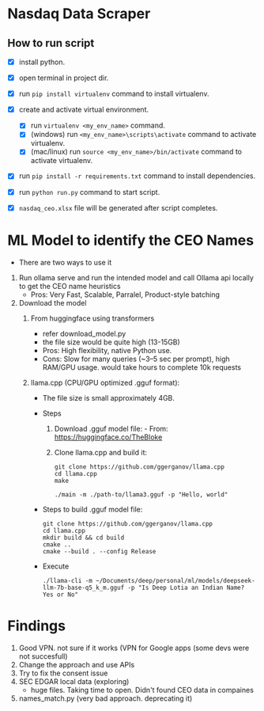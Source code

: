 # Nasdaq Data Scraper

## How to run script

- [x] install python.
- [x] open terminal in project dir.
- [x] run `pip install virtualenv` command to install virtualenv.
- [x] create and activate virtual environment.
    - [x] run `virtualenv <my_env_name>` command.
    - [x] (windows) run `<my_env_name>\scripts\activate` command to activate virtualenv.
    - [x] (mac/linux) run `source <my_env_name>/bin/activate` command to activate virtualenv.
- [x] run `pip install -r requirements.txt` command to install dependencies.
- [x] run `python run.py` command to start script.
- [x] `nasdaq_ceo.xlsx` file will be generated after script completes.


# ML Model to identify the CEO Names

- There are two ways to use it 

1. Run ollama serve and run the intended model and call Ollama api locally to get the CEO name heuristics
    - Pros: Very Fast, Scalable, Parralel, Product-style batching
2. Download the model
    1. From huggingface using transformers
        - refer download_model.py
        - the file size would be quite high (13-15GB)
        - Pros: High flexibility, native Python use.
	    - Cons: Slow for many queries (~3–5 sec per prompt), high RAM/GPU usage. would take hours to complete 10k requests

    2. llama.cpp (CPU/GPU optimized .gguf format):
        - The file size is small approximately 4GB.
        - Steps
            1. Download .gguf model file:
              - From: https://huggingface.co/TheBloke
            2. Clone llama.cpp and build it:

                ```
                git clone https://github.com/ggerganov/llama.cpp
                cd llama.cpp
                make
                ```

                ```./main -m ./path-to/llama3.gguf -p "Hello, world"```

        - Steps to build .gguf model file:
            ```
            git clone https://github.com/ggerganov/llama.cpp
            cd llama.cpp
            mkdir build && cd build
            cmake ..
            cmake --build . --config Release
            ```

        - Execute
            ```
            ./llama-cli -m ~/Documents/deep/personal/ml/models/deepseek-llm-7b-base-q5_k_m.gguf -p "Is Deep Lotia an Indian Name? Yes or No"
            ```


# Findings
1. Good VPN. not sure if it works (VPN for Google apps (some devs were not succesfull)
2. Change the approach and use APIs
3. Try to fix the consent issue
4. SEC EDGAR local data (exploring)
   - huge files. Taking time to open. Didn't found CEO data in compaines 
5. names_match.py (very bad approach. deprecating it)